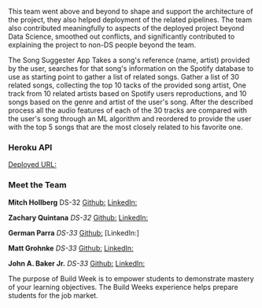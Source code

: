 This team went above and beyond to shape and support the architecture of the project, they also helped deployment of the related pipelines. The team also contributed meaningfully to aspects of the deployed project beyond Data Science, smoothed out conflicts, and significantly contributed to explaining the project to non-DS people beyond the team.

The Song Suggester App Takes a song's reference (name, artist) provided by the user, searches for that song's information on the Spotify database to use as starting point to gather a list of related songs. Gather a list of 30 related songs, collecting the top 10 tacks of the provided song artist, One track from 10 related artists based on Spotify users reproductions, and 10 songs based on the genre and artist of the user's song. After the described process all the audio features of each of the 30 tracks are compared with the user's song through an ML algorithm and reordered to provide the user with the top 5 songs that are the most closely related to his favorite one.


### Heroku API
[Deployed URL:]()

### Meet the Team

**Mitch Hollberg**
DS-32
[Github:](https://github.com/hollberg)
[LinkedIn:](https://www.linkedin.com/in/mitchhollberg/)

**Zachary Quintana**
*DS-32*
[Github:](https://github.com/Zack-Quintana)
[LinkedIn:](https://www.linkedin.com/in/zachary-quintana-945604217/)

**German Parra**
*DS-33*
[Github:](https://github.com/GermanParra)
[LinkedIn:] 

**Matt Grohnke**
*DS-33*
[Github:](https://github.com/mgrohnke)
[LinkedIn:](https://www.linkedin.com/in/mattgrohnke/)

**John A. Baker Jr.**
*DS-33*
[Github:](https://github.com/BakerJr1904)
[LinkedIn:](https://www.linkedin.com/in/john-a-baker-jr/)


The purpose of Build Week is to empower students to demonstrate mastery of your learning objectives. The Build Weeks experience helps prepare students for the job market.